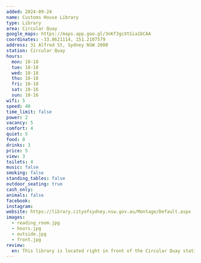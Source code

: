 ```yaml
---
added: 2024-09-24
name: Customs House Library
type: Library
area: Circular Quay
google_maps: https://maps.app.goo.gl/3nKf3gcXtSia1bCAA
coordinates: -33.8621114, 151.2107579
address: 31 Alfred St, Sydney NSW 2000
station: Circular Quay
hours:
  mon: 10-18
  tue: 10-18
  wed: 10-18
  thu: 10-18
  fri: 10-18
  sat: 10-16
  sun: 10-16
wifi: 5
speed: 40
time_limit: false
power: 2
vacancy: 5
comfort: 4
quiet: 5
food: 0
drinks: 3
price: 5
view: 3
toilets: 4
music: false
smoking: false
standing_tables: false
outdoor_seating: true
cash_only:
animals: false
facebook:
instagram:
website: https://library.cityofsydney.nsw.gov.au/Montage/Default.aspx
images:
  - reading_room.jpg
  - hours.jpg
  - outside.jpg
  - front.jpg
review:
  en: This library is located right in front of the Circular Quay station and wharf, so the access using public transport is great. The reading rooms are full of workers and students but it is a quiet room so if you have to take calls, you have to move to the common space where there are couple of sofas but not desks and tables. The reading room also doesn't have power outlets so you have to bring a mobile battery for longer hours.
---
```

